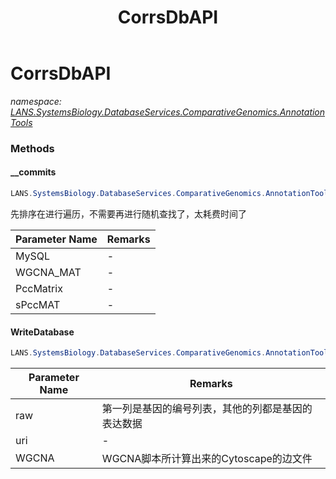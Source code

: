 ﻿---
title: CorrsDbAPI
---

# CorrsDbAPI
_namespace: [LANS.SystemsBiology.DatabaseServices.ComparativeGenomics.AnnotationTools](N-LANS.SystemsBiology.DatabaseServices.ComparativeGenomics.AnnotationTools.html)_



### Methods

#### __commits
```csharp
LANS.SystemsBiology.DatabaseServices.ComparativeGenomics.AnnotationTools.CorrsDbAPI.__commits(Oracle.LinuxCompatibility.MySQL.MySQL,LANS.SystemsBiology.Toolkits.RNA_Seq.WGCNA.WGCNAWeight,LANS.SystemsBiology.Toolkits.RNA_Seq.PccMatrix,LANS.SystemsBiology.Toolkits.RNA_Seq.PccMatrix)
```
先排序在进行遍历，不需要再进行随机查找了，太耗费时间了

|Parameter Name|Remarks|
|--------------|-------|
|MySQL|-|
|WGCNA_MAT|-|
|PccMatrix|-|
|sPccMAT|-|


#### WriteDatabase
```csharp
LANS.SystemsBiology.DatabaseServices.ComparativeGenomics.AnnotationTools.CorrsDbAPI.WriteDatabase(Microsoft.VisualBasic.DocumentFormat.Csv.DocumentStream.File,System.String,Oracle.LinuxCompatibility.MySQL.ConnectionUri)
```


|Parameter Name|Remarks|
|--------------|-------|
|raw|第一列是基因的编号列表，其他的列都是基因的表达数据|
|uri|-|
|WGCNA|WGCNA脚本所计算出来的Cytoscape的边文件|





